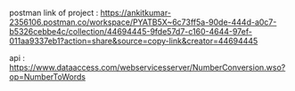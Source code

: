 postman link of project : https://ankitkumar-2356106.postman.co/workspace/PYATB5X~6c73ff5a-90de-444d-a0c7-b5326cebbe4c/collection/44694445-9fde57d7-c160-4644-97ef-011aa9337eb1?action=share&source=copy-link&creator=44694445

api : https://www.dataaccess.com/webservicesserver/NumberConversion.wso?op=NumberToWords
